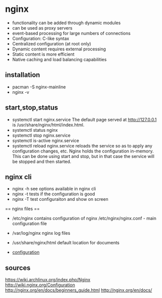 # nginx
* functionality can be added through dynamic modules
* can be used as proxy servers
* event-based processing for large numbers of connections
* Configuration: C-like syntax
* Centralized configuration (at root only)
* Dynamic content requires external processing
* Static content is more efficient
* Native caching and load balancing capabilities

## installation
* pacman -S nginx-mainline
* nginx -v

## start,stop,status
* systemctl start nginx.service
The default page served at http://127.0.0.1 is /usr/share/nginx/html/index.html.
* systemctl status nginx
* systemctl stop nginx.service
* systemctl is-active nginx.service
* systemctl reload nginx.service
reloads the service so as to apply any configuration changes, etc. Nginx holds the configuration in-memory.
This can be done using start and stop, but in that case the service will be stopped and then started.


## nginx cli
* nginx -h
see options available in nginx cli
* nginx -t
tests if the configuration is good
* nginx -T
test configuraiton and show on screen

== nginx files ==
* /etc/nginx
contains configuration of nginx
/etc/nginx/nginx.conf - main configuration file
* /var/log/nginx
nginx log files
* /usr/share/nginx/html
default location for documents

* [configuration](configuration.md)


## sources
https://wiki.archlinux.org/index.php/Nginx
http://wiki.nginx.org/Configuration
http://nginx.org/en/docs/beginners_guide.html
http://nginx.org/en/docs/

